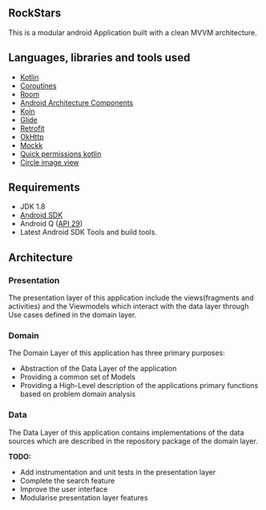 ## RockStars
This is a modular android Application built with a clean MVVM architecture.                       

## Languages, libraries and tools used

* [Kotlin](https://kotlinlang.org/)
* [Coroutines](https://kotlinlang.org/docs/reference/coroutines-overview.html)
* [Room](https://developer.android.com/topic/libraries/architecture/room.html)
* [Android Architecture Components](https://developer.android.com/topic/libraries/architecture/index.html)
* [Koin](https://github.com/InsertKoinIO/koin)
* [Glide](https://github.com/bumptech/glide)
* [Retrofit](http://square.github.io/retrofit/)
* [OkHttp](http://square.github.io/okhttp/)
* [Mockk](https://github.com/mockk/mockk/)
* [Quick permissions kotlin](https://github.com/QuickPermissions/QuickPermissions)
* [Circle image view](https://github.com/hdodenhof/CircleImageView)

## Requirements

* JDK 1.8
* [Android SDK](https://developer.android.com/studio/index.html)
* Android Q ([API 29](https://developer.android.com/preview/api-overview.html))
* Latest Android SDK Tools and build tools.

## Architecture

### Presentation

The presentation layer of this application include the views(fragments and activities) and the Viewmodels which interact with the data layer through Use cases defined in the domain layer.

### Domain

The Domain Layer of this application has three primary purposes:
* Abstraction of the Data Layer of the application
* Providing a common set of Models 
* Providing a High-Level description of the applications primary functions based on problem domain analysis 

### Data

The Data Layer of this application contains implementations of the data sources which are described in the repository package of the domain layer.


**TODO:**

- Add instrumentation and unit tests in the presentation layer
- Complete the search feature
- Improve the user interface 
- Modularise presentation layer features
  

